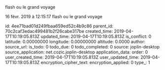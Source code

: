 flash ou le grand voyage

16 févr. 2019 à 12:15:17
flash ou le grand voyage


id: 4ee71bad01d249fbaa659ed52c4b9c86
parent_id: 70c2caf3edac499481b2f26cabe317be
created_time: 2019-04-17T10:19:05.813Z
updated_time: 2019-04-17T10:19:05.813Z
is_conflict: 0
latitude: 0.00000000
longitude: 0.00000000
altitude: 0.0000
author: 
source_url: 
is_todo: 0
todo_due: 0
todo_completed: 0
source: joplin-desktop
source_application: net.cozic.joplin-desktop
application_data: 
order: 0
user_created_time: 2019-04-17T10:19:05.813Z
user_updated_time: 2019-04-17T10:19:05.813Z
encryption_cipher_text: 
encryption_applied: 0
type_: 1